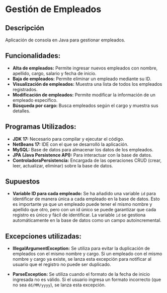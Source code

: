 # **Gestión de Empleados**

## **Descripción**
Aplicación de consola en Java para gestionar empleados.

## **Funcionalidades:**

- **Alta de empleados:** Permite ingresar nuevos empleados con nombre, apellido, cargo, salario y fecha de inicio.
- **Baja de empleados:** Permite eliminar un empleado mediante su ID.
- **Visualización de empleados:** Muestra una lista de todos los empleados registrados.
- **Modificación de empleados:** Permite modificar la información de un empleado específico.
- **Búsqueda por cargo:** Busca empleados según el cargo y muestra sus detalles.

## **Programas Utilizados:**

- **JDK 17:** Necesario para compilar y ejecutar el código.
- **NetBeans 17:** IDE con el que se desarrolló la aplicación.
- **MySQL:** Base de datos para almacenar los datos de los empleados.
- **JPA (Java Persistence API):** Para interactuar con la base de datos.
- **ControladoraPersistencia:** Encargada de las operaciones CRUD (crear, leer, actualizar, eliminar) sobre la base de datos.

## **Supuestos**

- **Variable ID para cada empleado:** Se ha añadido una variable `id` para identificar de manera única a cada empleado en la base de datos. 
  Esto es importante ya que un empleado puede tener el mismo nombre y apellido que otro, pero con un id único se puede garantizar que cada registro es único y fácil de identificar. 
  La variable `id` se gestiona automáticamente en la base de datos como un campo autoincremental.

## **Excepciones utilizadas:**

- **IllegalArgumentException:** Se utiliza para evitar la duplicación de empleados con el mismo nombre y cargo. Si un empleado con el mismo nombre y cargo ya existe, se lanza esta excepción para notificar al usuario que el registro no puede ser duplicado.

- **ParseException:** Se utiliza cuando el formato de la fecha de inicio ingresada no es válido. Si el usuario ingresa un formato incorrecto (que no sea `dd/MM/yyyy`), se lanza esta excepción.
